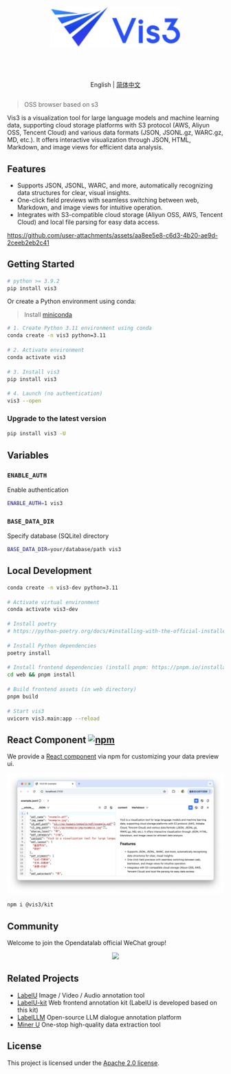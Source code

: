 <div align="center">
  <article style="display: flex; flex-direction: column; align-items: center; justify-content: center;">
    <p align="center"><img width="300" src="./web/app/src/assets/logo.svg" /></p>
    <h1 style="width: 100%; text-align: center;"></h1>
    <p align="center">
        English | <a href="./README_zh-CN.md" >简体中文</a>
    </p>
  </article>
</div>

> OSS browser based on s3

Vis3 is a visualization tool for large language models and machine learning data, supporting cloud storage platforms with S3 protocol (AWS, Aliyun OSS, Tencent Cloud) and various data formats (JSON, JSONL.gz, WARC.gz, MD, etc.). It offers interactive visualization through JSON, HTML, Markdown, and image views for efficient data analysis.

## Features

- Supports JSON, JSONL, WARC, and more, automatically recognizing data structures for clear, visual insights.
- One-click field previews with seamless switching between web, Markdown, and image views for intuitive operation.
- Integrates with S3-compatible cloud storage (Aliyun OSS, AWS, Tencent Cloud) and local file parsing for easy data access.

https://github.com/user-attachments/assets/aa8ee5e8-c6d3-4b20-ae9d-2ceeb2eb2c41


## Getting Started

```bash
# python >= 3.9.2
pip install vis3
```

Or create a Python environment using conda:

> Install [miniconda](https://docs.conda.io/en/latest/miniconda.html)

```bash
# 1. Create Python 3.11 environment using conda
conda create -n vis3 python=3.11

# 2. Activate environment
conda activate vis3

# 3. Install vis3
pip install vis3

# 4. Launch (no authentication)
vis3 --open
```

### Upgrade to the latest version

```bash
pip install vis3 -U
```

## Variables

### `ENABLE_AUTH`

Enable authentication

```bash
ENABLE_AUTH=1 vis3
```

### `BASE_DATA_DIR`

Specify database (SQLite) directory

```bash
BASE_DATA_DIR=your/database/path vis3
```

## Local Development

```bash
conda create -n vis3-dev python=3.11

# Activate virtual environment
conda activate vis3-dev

# Install poetry
# https://python-poetry.org/docs/#installing-with-the-official-installer

# Install Python dependencies
poetry install

# Install frontend dependencies (install pnpm: https://pnpm.io/installation)
cd web && pnpm install

# Build frontend assets (in web directory)
pnpm build

# Start vis3
uvicorn vis3.main:app --reload
```

## React Component [![npm](https://img.shields.io/npm/v/%40vis3/kit.svg)](https://www.npmjs.com/package/@vis3/kit)

We provide a [React component](./web/packages/vis3-kit/) via npm for customizing your data preview ui.

![](./web/packages/vis3-kit/example/screenshot.png)

```bash
npm i @vis3/kit
```

## Community

Welcome to join the Opendatalab official WeChat group!

<p align="center">
<img style="width: 400px" src="https://user-images.githubusercontent.com/25022954/208374419-2dffb701-321a-4091-944d-5d913de79a15.jpg">
</p>

## Related Projects

- [LabelU](https://github.com/opendatalab/labelU) Image / Video / Audio annotation tool  
- [LabelU-kit](https://github.com/opendatalab/labelU-Kit) Web frontend annotation kit (LabelU is developed based on this kit)
- [LabelLLM](https://github.com/opendatalab/LabelLLM) Open-source LLM dialogue annotation platform
- [Miner U](https://github.com/opendatalab/MinerU) One-stop high-quality data extraction tool

## License

This project is licensed under the [Apache 2.0 license](./LICENSE).
